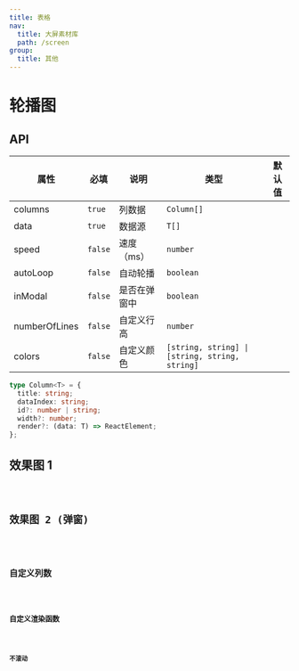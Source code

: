 ```yaml
---
title: 表格
nav:
  title: 大屏素材库
  path: /screen
group:
  title: 其他
---
```


# 轮播图

## API

| 属性          | 必填    | 说明         | 类型                                           | 默认值 |
| ------------- | ------- | ------------ | ---------------------------------------------- | ------ |
| columns       | `true`  | 列数据       | `Column[]`                                     |        |
| data          | `true`  | 数据源       | `T[]`                                          |        |
| speed         | `false` | 速度（ms）   | `number`                                       |        |
| autoLoop      | `false` | 自动轮播     | `boolean`                                      |        |
| inModal       | `false` | 是否在弹窗中 | `boolean`                                      |        |
| numberOfLines | `false` | 自定义行高   | `number`                                       |        |
| colors        | `false` | 自定义颜色   | `[string, string] \| [string, string, string]` |        |

```ts
type Column<T> = {
  title: string;
  dataIndex: string;
  id?: number | string;
  width?: number;
  render?: (data: T) => ReactElement;
};
```

## 效果图 1

<code src="../../../example/TableDemo/demo1.tsx" background="#040727">

## 效果图 2 (弹窗)

<code src="../../../example/TableDemo/demo2.tsx" background="#040727">

## 自定义列数

<code src="../../../example/TableDemo/demo3.tsx" background="#040727">

## 自定义渲染函数

<code src="../../../example/TableDemo/demo4.tsx" background="#040727">

## 不滚动

<code src="../../../example/TableDemo/demo5.tsx" background="#040727">
